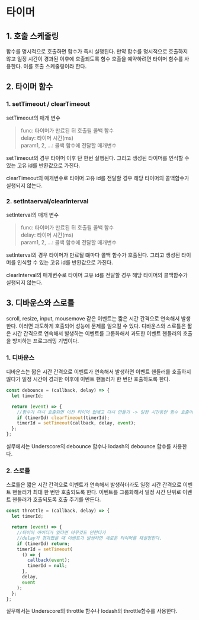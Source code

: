 # 타이머

## 1. 호출 스케줄링

함수를 명시적으로 호출하면 함수가 즉시 실행된다. 만약 함수를 명시적으로 호출하지 않고 일정 시간이 경과된 이후에 호출되도록 함수 호출을 예약하려면 타이머 함수를 사용한다. 이를 호출 스케줄링이라 한다.

## 2. 타이머 함수

### 1. setTimeout / clearTimeout

setTimeout의 매개 변수

> func: 타이머가 만료된 뒤 호출될 콜백 함수  
> delay: 타이머 시간(ms)  
> param1, 2, ...: 콜백 함수에 전달할 매개변수

setTimeout의 경우 타이머 이후 단 한번 실행된다. 그리고 생성된 타이머를 인식할 수 있는 고유 id를 반환값으로 가진다.

clearTimeout의 매개변수로 타이머 고유 id를 전달할 경우 해당 타이머의 콜백함수가 실행되지 않는다.

### 2. setIntaerval/clearInterval

setInterval의 매개 변수

> func: 타이머가 만료된 뒤 호출될 콜백 함수  
> delay: 타이머 시간(ms)  
> param1, 2, ...: 콜백 함수에 전달할 매개변수

setInterval의 경우 타이머가 만료될 떄마다 콜백 함수가 호출된다. 그리고 생성된 타이머를 인식할 수 있는 고유 id를 반환값으로 가진다.

clearInterval의 매개변수로 타이머 고유 id를 전달할 경우 해당 타이머의 콜백함수가 실행되지 않는다.

## 3. 디바운스와 스로틀

scroll, resize, input, mousemove 같은 이벤트는 짧은 시간 간격으로 연속해서 발생한다. 이러면 과도하게 호출되어 성능에 문제를 일으킬 수 있다. 디바운스와 스로틀은 짧은 시간 간격으로 연속해서 발생하는 이벤트를 그룹화해서 과도한 이벤트 핸들러의 호출을 방지하는 프로그래밍 기법이다.

### 1. 디바운스

디바운스는 짧은 시간 간격으로 이벤트가 연속해서 발생하면 이벤트 핸들러를 호출하지 않다가 일정 시간이 경과한 이후에 이벤트 핸들러가 한 번만 호출하도록 한다.

```javascript
const debounce = (callback, delay) => {
  let timerId;

  return (event) => {
    //함수가 다시 호출되면 이전 타이머 없애고 다시 만들기 -> 일정 시간동안 함수 호출이 없어야 콜백 함수가 실행됨.
    if (timerId) clearTimeout(timerId);
    timerId = setTimeout(callback, delay, event);
  };
};
```

실무에서는 Underscore의 debounce 함수나 lodash의 debounce 함수를 사용한다.

### 2. 스로틀

스로틀은 짧은 시간 간격으로 이벤트가 연속해서 발생하더라도 일정 시간 간격으로 이벤트 핸들러가 최대 한 번만 호출되도록 한다. 이벤트를 그룹화해서 일정 시간 단위로 이벤트 핸들러가 호출되도록 호출 주기를 만든다.

```javascript
const throttle = (callback, delay) => {
  let timerId;

  return (event) => {
    //타이머 아이디가 있다면 아무것도 안한다가
    //delay가 경과했을 때 이벤트가 발생하면 새로운 타이머를 재설정한다.
    if (timerId) return;
    timerId = setTimeout(
      () => {
        callback(event);
        timerId = null;
      },
      delay,
      event
    );
  };
};
```

실무에서는 Underscore의 throttle 함수나 lodash의 throttle함수를 사용한다.
